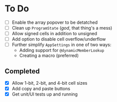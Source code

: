# To Do

- [ ] Enable the array popover to be detatched
- [ ] Clean up `ProgramState` (*god*, that thing's a mess)
- [ ] Allow signed cells in addition to unsigned
- [ ] Add option to disable cell overflow/underflow
- [ ] Further simplify `AppSettings` in one of two ways:
  - Adding support for `@dynamicMemberLookup`
  - Creating a macro (preferred)

## Completed
- [x] Allow 1-bit, 2-bit, and 4-bit cell sizes
- [x] Add copy and paste buttons
- [x] Get unit/UI tests up and running
